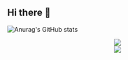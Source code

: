 ## Hi there 👋

<!--
**spcity/spcity** is a ✨ _special_ ✨ repository because its `README.md` (this file) appears on your GitHub profile.

Here are some ideas to get you started:

- 🔭 I’m currently working on ...
- 🌱 I’m currently learning ...
- 👯 I’m looking to collaborate on ...
- 🤔 I’m looking for help with ...
- 💬 Ask me about ...
- 📫 How to reach me: ...
- 😄 Pronouns: ...
- ⚡ Fun fact: ...
-->

![Anurag's GitHub stats](https://github-readme-stats.vercel.app/api?username=spcity)





<div align="center"> <img src="https://activity-graph.herokuapp.com/graph?username=spcity&theme=xcode" /> </div>


<div align="center"> <img src="https://visitor-badge.glitch.me/badge?page_id=spcity" /> </div>
